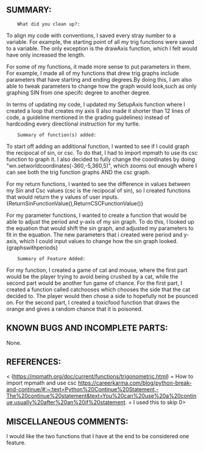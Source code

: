 

## SUMMARY:
        What did you clean up?:
To align my code with conventions, I saved every stray number to a variable. For example, the starting point of all my trig functions were saved to a variable. The only exception is the drawAxis function, which I felt would have only increased the length.

For some of my functions, it made more sense to put parameters in them. For example, I made all of my functions that drew trig graphs include parameters that have starting and ending degrees.By doing this, I am also able to tweak parameters to change how the graph would look,such as only graphing SIN from one specifc degree to another degree.

In terms of updating my code, I updated my SetupAxis function where I created a loop that creates my axis (I also made it shorter than 12 lines of code, a guideline mentioned in the grading guidelines) instead of hardcoding every directional instruction for my turtle.
 
        Summary of function(s) added:

To start off adding an additional function, I wanted to see if I could graph the recipocal of sin, or csc. To do that, I had to import mpmath to use its csc function to graph it. I also decided to fully change the coordinates by doing "wn.setworldcoordinates(-360,-5,360,5)", which zooms out enough where I can see both the trig function graphs AND the csc graph.

 For my return functions, I wanted to see the difference in values between my Sin and Csc values (csc is the recipocal of sin), so I created functions that would return the y values of user inputs.  {ReturnSinFunctionValue(),ReturnCSCFunctionValue()}

 For my parameter functions, I wanted to create a function that would be able to adjust the period and y-axis of my sin graph. To do this, I looked up the equation that would shift the sin graph, and adjusted my parameters to fit in the equation. The new parameters that i created were period and y-axis, which I could input values to change how the sin graph looked. {graphswithperiods}

        Summary of Feature Added:
For my function, I created a game of cat and mouse, where the first part would be the player trying to avoid being crushed by a cat, while the second part would be another fun game of chance. For the first part, I created a function called catchooses which chooses the side that the cat decided to. The player would then chose a side to hopefully not be pounced on. For the second part, I created a toxicfood function that draws the orange and gives a random chance that it is poisoned. 

## KNOWN BUGS AND INCOMPLETE PARTS:
 None.

## REFERENCES:
 < (https://mpmath.org/doc/current/functions/trigonometric.html) = How to import mpmath and use csc 
 https://careerkarma.com/blog/python-break-and-continue/#:~:text=Python%20Continue%20Statement,-The%20continue%20statement&text=You%20can%20use%20a%20continue,usually%20after%20an%20if%20statement. = I used this to skip 0>

## MISCELLANEOUS COMMENTS:
   I would like the two functions that I have at the end to be considered one feature.
